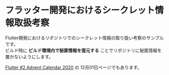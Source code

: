 # フラッター開発におけるシークレット情報取扱考察

Flutter開発におけるリポジトリでのシークレット情報の取り扱い考察のサンプルです。  
ビルド時に **ビルド環境内で秘匿情報を復元する** ことでリポジトリに秘匿情報を置かないようにします。

[Flutter #2 Advent Calendar 2020](https://qiita.com/advent-calendar/2020/flutter-2) の 12月01日ページでもあります。
